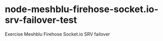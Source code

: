 # node-meshblu-firehose-socket.io-srv-failover-test
Exercise Meshblu Firehose Socket.io SRV failover
